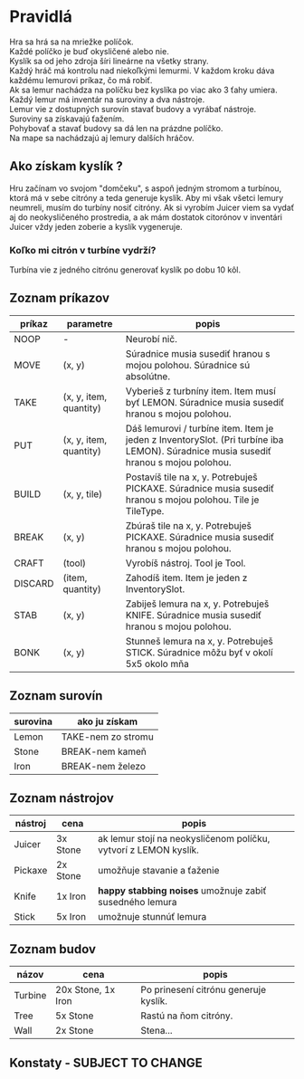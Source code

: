 # Pravidlá
Hra sa hrá sa na mriežke políčok. \
Každé políčko je buď okysličené alebo nie. \
Kyslík sa od jeho zdroja šíri lineárne na všetky strany. \
Každý hráč má kontrolu nad niekoľkými lemurmi. V každom kroku dáva každému lemurovi príkaz, čo má robiť. \
Ak sa lemur nachádza na políčku bez kyslíka po viac ako 3 ťahy umiera. \
Každý lemur má inventár na suroviny a dva nástroje. \
Lemur vie z dostupných surovín stavať budovy a vyrábať nástroje. \
Suroviny sa získavajú ťažením. \
Pohybovať a stavať budovy sa dá len na prázdne políčko. \
Na mape sa nachádzajú aj lemury dalších hráčov.

## Ako získam kyslík ?
Hru začínam vo svojom "domčeku", s aspoň jedným stromom a turbínou, ktorá má v sebe citróny a teda generuje kyslík. Aby mi však všetci lemury neumreli, musím do turbíny nosiť citróny. 
Ak si vyrobím Juicer viem sa vydať aj do neokysličeného prostredia, a ak mám dostatok citorónov v inventári Juicer vždy jeden zoberie a kyslík vygeneruje.

### Koľko mi citrón v turbíne vydrží?
Turbína vie z jedného citrónu generovať kyslík po dobu 10 kôl.


## Zoznam príkazov
|príkaz   	|parametre   	|popis   	|
|---	|---	|---	|
|NOOP   	|-   	|Neurobí nič.   	|
|MOVE   	|(x, y)   	|Súradnice musia susediť hranou s mojou polohou. Súradnice sú absolútne.   	|
|TAKE   	|(x, y, item, quantity)   	|Vyberieš z turbníny item. Item musí byť LEMON. Súradnice musia susediť hranou s mojou polohou.   	|
|PUT   	|(x, y, item, quantity)   	| Dáš lemurovi / turbíne item. Item je jeden z InventorySlot. (Pri turbíne iba LEMON). Súradnice musia susediť hranou s mojou polohou.   	|
|BUILD   	|(x, y, tile)   	|Postavíš tile na x, y. Potrebuješ PICKAXE.  Súradnice musia susediť hranou s mojou polohou. Tile je TileType.   	|
|BREAK  	|(x, y)   	|Zbúraš tile na x, y. Potrebuješ PICKAXE. Súradnice musia susediť hranou s mojou polohou.   	|
|CRAFT  	|(tool)   	|Vyrobíš nástroj. Tool je Tool.   	|
|DISCARD   	|(item, quantity)   	| Zahodíš item. Item je jeden z InventorySlot.   	|
|STAB   	|(x, y)   	|Zabiješ lemura na x, y. Potrebuješ KNIFE. Súradnice musia susediť hranou s mojou polohou.   	|
|BONK   	|(x, y)   	|Stunneš lemura na x, y. Potrebuješ STICK. Súradnice môžu byť v okolí 5x5 okolo mňa   	|

## Zoznam surovín
|surovina   	|ako ju získam   	|
|---	|---	|
|Lemon   	|TAKE-nem zo stromu   	|
|Stone   	|BREAK-nem kameň   	|
|Iron   	|BREAK-nem železo   	|

## Zoznam nástrojov
|nástroj   	|cena   	|popis   	|
|---	|---	|---	|
|Juicer   	|3x Stone  	|ak lemur stojí na neokysličenom políčku, vytvorí z LEMON kyslík.   	|
|Pickaxe   	|2x Stone   	|umožňuje stavanie a ťaženie   	|
|Knife   	|1x Iron   	|**happy stabbing noises** umožnuje zabiť susedného lemura  	|
|Stick   	|5x Iron   	|umožnuje stunnúť lemura   	|

## Zoznam budov
|názov   	|cena   	|popis   	|
|---	|---	|---	|
|Turbine   	|20x Stone, 1x Iron   	|Po prinesení citrónu generuje kyslík.   	|
|Tree   	|5x Stone   	|Rastú na ňom citróny.   	|
|Wall   	|2x Stone   	|Stena...   	|

## Konstaty - SUBJECT TO CHANGE
